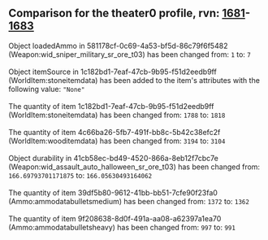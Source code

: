 ## Comparison for the theater0 profile, rvn: [1681](https://github.com/PRO100KatYT/FortniteProfileRevisions/tree/main/profiles/theater0/1681%20theater0.json)-[1683](https://github.com/PRO100KatYT/FortniteProfileRevisions/tree/main/profiles/theater0/1683%20theater0.json)

Object loadedAmmo in 581178cf-0c69-4a53-bf5d-86c79f6f5482 (Weapon:wid_sniper_military_sr_ore_t03) has been changed from: `1` to: `7`
<br><br>
Object itemSource in 1c182bd1-7eaf-47cb-9b95-f51d2eedb9ff (WorldItem:stoneitemdata) has been added to the item's attributes with the following value: `"None"`
<br><br>
The quantity of item 1c182bd1-7eaf-47cb-9b95-f51d2eedb9ff (WorldItem:stoneitemdata) has been changed from: `1788` to: `1818`
<br><br>
The quantity of item 4c66ba26-5fb7-491f-bb8c-5b42c38efc2f (WorldItem:wooditemdata) has been changed from: `3194` to: `3104`
<br><br>
Object durability in 41cb58ec-bd49-4520-866a-8eb12f7cbc7e (Weapon:wid_assault_auto_halloween_sr_ore_t03) has been changed from: `166.69793701171875` to: `166.05630493164062`
<br><br>
The quantity of item 39df5b80-9612-41bb-bb51-7cfe90f23fa0 (Ammo:ammodatabulletsmedium) has been changed from: `1372` to: `1362`
<br><br>
The quantity of item 9f208638-8d0f-491a-aa08-a62397a1ea70 (Ammo:ammodatabulletsheavy) has been changed from: `997` to: `991`
<br><br>
